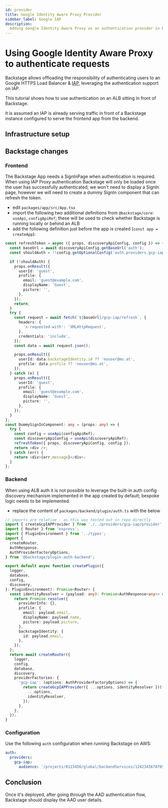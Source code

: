 ```yaml
---
id: provider
title: Google Identity Aware Proxy Provider
sidebar_label: Google IAP
description:
  Adding Google Identity Aware Proxy as an authentication provider in Backstage
---
```


# Using Google Identity Aware Proxy to authenticate requests

Backstage allows offloading the responsibility of authenticating users to an
Google HTTPS Load Balancer & [IAP](https://cloud.google.com/iap), leveraging the
authentication support on IAP.

This tutorial shows how to use authentication on an ALB sitting in front of
Backstage.

It is assumed an IAP is already serving traffic in front of a Backstage instance
configured to serve the frontend app from the backend.

## Infrastructure setup

## Backstage changes

### Frontend

The Backstage App needs a SignInPage when authentication is required. When using
IAP Proxy authentication Backstage will only be loaded once the user has
successfully authenticated; we won't need to display a SignIn page, however we
will need to create a dummy SignIn component that can refresh the token.

- edit `packages/app/src/App.tsx`
- import the following two additional definitions from `@backstage/core`:
  `useApi`, `configApiRef`; these will be used to check whether Backstage is
  running locally or behind an ALB
- add the following definition just before the app is created
  (`const app = createApp`):

```ts
const refreshToken = async ({ props, discoveryApiConfig, config }) => {
  const baseUrl = await discoveryApiConfig.getBaseUrl('auth');
  const shouldAuth = !!config.getOptionalConfig('auth.providers.gcp-iap');

  if (!shouldAuth) {
    props.onResult({
      userId: 'guest',
      profile: {
        email: 'guest@example.com',
        displayName: 'Guest',
        picture: '',
      },
    });
    return;
  }
  try {
    const request = await fetch(`${baseUrl}/gcp-iap/refresh`, {
      headers: {
        'x-requested-with': 'XMLHttpRequest',
      },
      credentials: 'include',
    });
    const data = await request.json();

    props.onResult({
      userId: data.backstageIdentity.id ?? 'nouser@ms.at',
      profile: data.profile ?? 'nouser@ms.at',
    });
  } catch (e) {
    props.onResult({
      userId: 'guest',
      profile: {
        email: 'guest@example.com',
        displayName: 'Guest',
        picture: '',
      },
    });
  }
};
const DummySignInComponent: any = (props: any) => {
  try {
    const config = useApi(configApiRef);
    const discoveryApiConfig = useApi(discoveryApiRef);
    refreshToken({ props, discoveryApiConfig, config });
    return <div />;
  } catch (err) {
    return <div>{err.message}</div>;
  }
};
```

### Backend

When using ALB auth it is not possible to leverage the built-in auth config
discovery mechanism implemented in the app created by default; bespoke logic
needs to be implemented.

- replace the content of `packages/backend/plugin/auth.ts` with the below

```ts
// imports are relative - as this was tested out in repo directly
import { createGcpIAPProvider } from './../providers/gcp-iap/provider';
import { Router } from 'express';
import { PluginEnvironment } from '../types';
import {
  createRouter,
  AuthResponse,
  AuthProviderFactoryOptions,
} from '@backstage/plugin-auth-backend';

export default async function createPlugin({
  logger,
  database,
  config,
  discovery,
}: PluginEnvironment): Promise<Router> {
  const identityResolver = (payload: any): Promise<AuthResponse<any>> => {
    return Promise.resolve({
      providerInfo: {},
      profile: {
        email: payload.email,
        displayName: payload.name,
        picture: payload.picture,
      },
      backstageIdentity: {
        id: payload.email,
      },
    });
  };
  return await createRouter({
    logger,
    config,
    database,
    discovery,
    providerFactories: {
      'gcp-iap': (options: AuthProviderFactoryOptions) => {
        return createGcpIAPProvider({ ...options, identityResolver })({
          ...options,
          identityResolver,
        });
      },
    },
  });
}
```

### Configuration

Use the following `auth` configuration when running Backstage on AWS:

```yaml
auth:
  providers:
    gcp-iap:
      audience: '/projects/0123456/global/backendServices/1242345678765434567'
```

## Conclusion

Once it's deployed, after going through the AAD authentication flow, Backstage
should display the AAD user details.

